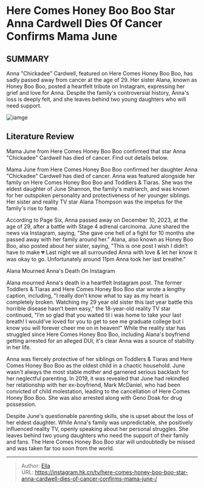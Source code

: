 # Here Comes Honey Boo Boo Star Anna Cardwell Dies Of Cancer Confirms Mama June 


## SUMMARY 



  Anna &#34;Chickadee&#34; Cardwell, featured on Here Comes Honey Boo Boo, has sadly passed away from cancer at the age of 29.   Her sister Alana, known as Honey Boo Boo, posted a heartfelt tribute on Instagram, expressing her grief and love for Anna.   Despite the family&#39;s controversial history, Anna&#39;s loss is deeply felt, and she leaves behind two young daughters who will need support.  

![iamge](https://static1.srcdn.com/wordpress/wp-content/uploads/2023/12/etd_trend_mamajune_chickadee_20230525_vidpic_0.jpg)

## Literature Review
Mama June from Here Comes Honey Boo Boo confirmed that star Anna &#34;Chickadee&#34; Cardwell has died of cancer. Find out details below.




Mama June from Here Comes Honey Boo Boo confirmed her daughter Anna &#34;Chickadee&#34; Cardwell has died of cancer. Anna was featured alongside her family on Here Comes Honey Boo Boo and Toddlers &amp; Tiaras. She was the eldest daughter of June Shannon, the family&#39;s matriarch, and was known for her outspoken personality and protectiveness of her younger siblings. Her sister and reality TV star Alana Thompson was the impetus for the family&#39;s rise to fame.




According to Page Six, Anna passed away on December 10, 2023, at the age of 29, after a battle with Stage 4 adrenal carcinoma. June shared the news via Instagram, saying, &#34;She gave one hell of a fight for 10 months she passed away with her family around her.&#34; Alana, also known as Honey Boo Boo, also posted about her sister, saying, &#34;This is one post I wish I didn’t have to make 💔 Last night we all surrounded Anna with love &amp; let her know it was okay to go. Unfortunately around 11pm Anna took her last breathe.&#34;


 Alana Mourned Anna&#39;s Death On Instagram 

 

Alana mourned Anna&#39;s death in a heartfelt Instagram post. The former Toddlers &amp; Tiaras and Here Comes Honey Boo Boo star wrote a lengthy caption, including, &#34;I really don’t know what to say as my heart is completely broken. Watching my 29 year old sister this last year battle this horrible disease hasn’t been easy,&#34; the 18-year-old reality TV star continued, &#34;I’m so glad that you waited til i was home to take your last breath! I would’ve loved for you to get to see me graduate college but i know you will forever cheer me on in heaven!&#34; While the reality star has struggled since Here Comes Honey Boo Boo, including Alana&#39;s boyfriend getting arrested for an alleged DUI, it&#39;s clear Anna was a source of stability in her life.




Anna was fiercely protective of her siblings on Toddlers &amp; Tiaras and Here Comes Honey Boo Boo as the oldest child in a chaotic household. June wasn&#39;t always the most stable mother and garnered serious backlash for her neglectful parenting. In 2019, it was revealed that June had rekindled her relationship with her ex-boyfriend, Mark McDaniel, who had been convicted of child molestation, leading to the cancellation of Here Comes Honey Boo Boo. She was also arrested along with Geno Doak for drug possession.

Despite June&#39;s questionable parenting skills, she is upset about the loss of her eldest daughter. While Anna&#39;s family was unpredictable, she positively influenced reality TV, openly speaking about her personal struggles. She leaves behind two young daughters who need the support of their family and fans. The Here Comes Honey Boo Boo star will undoubtedly be missed and was taken far too soon from the world.



---

> Author: [Ella](https://instagram.hk.cn/)  
> URL: https://instagram.hk.cn/tv/here-comes-honey-boo-boo-star-anna-cardwell-dies-of-cancer-confirms-mama-june-/  

